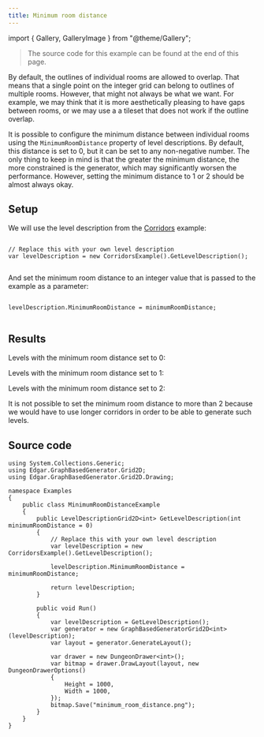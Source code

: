 ```yaml
---
title: Minimum room distance
---
```


import { Gallery, GalleryImage } from "@theme/Gallery";

> The source code for this example can be found at the end of this page.

By default, the outlines of individual rooms are allowed to overlap. That means that a single point on the integer grid can belong to outlines of multiple rooms. However, that might not always be what we want. For example, we may think that it is more aesthetically pleasing to have gaps between rooms, or we may use a a tileset that does not work if the outline overlap.

It is possible to configure the minimum distance between individual rooms using the `MinimumRoomDistance` property of level descriptions. By default, this distance is set to 0, but it can be set to any non-negative number. The only thing to keep in mind is that the greater the minimum distance, the more constrained is the generator, which may significantly worsen the performance. However, setting the minimum distance to 1 or 2 should be almost always okay.

## Setup
We will use the level description from the [Corridors](corridors) example:


```

// Replace this with your own level description
var levelDescription = new CorridorsExample().GetLevelDescription();


```

And set the minimum room distance to an integer value that is passed to the example as a parameter:


```

levelDescription.MinimumRoomDistance = minimumRoomDistance;


```

## Results

Levels with the minimum room distance set to 0:


<Gallery cols={2}>
<GalleryImage src={require('./minimum-room-distance/0_0.png').default} />
<GalleryImage src={require('./minimum-room-distance/0_1.png').default} />
<GalleryImage src={require('./minimum-room-distance/0_2.png').default} />
<GalleryImage src={require('./minimum-room-distance/0_3.png').default} />
</Gallery>


Levels with the minimum room distance set to 1:


<Gallery cols={2}>
<GalleryImage src={require('./minimum-room-distance/1_0.png').default} />
<GalleryImage src={require('./minimum-room-distance/1_1.png').default} />
<GalleryImage src={require('./minimum-room-distance/1_2.png').default} />
<GalleryImage src={require('./minimum-room-distance/1_3.png').default} />
</Gallery>


Levels with the minimum room distance set to 2:


<Gallery cols={2}>
<GalleryImage src={require('./minimum-room-distance/2_0.png').default} />
<GalleryImage src={require('./minimum-room-distance/2_1.png').default} />
<GalleryImage src={require('./minimum-room-distance/2_2.png').default} />
<GalleryImage src={require('./minimum-room-distance/2_3.png').default} />
</Gallery>


It is not possible to set the minimum room distance to more than 2 because we would have to use longer corridors in order to be able to generate such levels.
## Source code

```
using System.Collections.Generic;
using Edgar.GraphBasedGenerator.Grid2D;
using Edgar.GraphBasedGenerator.Grid2D.Drawing;

namespace Examples
{
    public class MinimumRoomDistanceExample 
    {
        public LevelDescriptionGrid2D<int> GetLevelDescription(int minimumRoomDistance = 0)
        {
            // Replace this with your own level description
            var levelDescription = new CorridorsExample().GetLevelDescription();

            levelDescription.MinimumRoomDistance = minimumRoomDistance;

            return levelDescription;
        }

        public void Run()
        {
            var levelDescription = GetLevelDescription();
            var generator = new GraphBasedGeneratorGrid2D<int>(levelDescription);
            var layout = generator.GenerateLayout();

            var drawer = new DungeonDrawer<int>();
            var bitmap = drawer.DrawLayout(layout, new DungeonDrawerOptions()
            {
                Height = 1000,
                Width = 1000,
            });
            bitmap.Save("minimum_room_distance.png");
        }
    }
}
```

